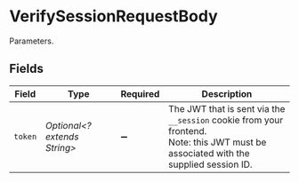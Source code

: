 # VerifySessionRequestBody

Parameters.


## Fields

| Field                                                                                                                               | Type                                                                                                                                | Required                                                                                                                            | Description                                                                                                                         |
| ----------------------------------------------------------------------------------------------------------------------------------- | ----------------------------------------------------------------------------------------------------------------------------------- | ----------------------------------------------------------------------------------------------------------------------------------- | ----------------------------------------------------------------------------------------------------------------------------------- |
| `token`                                                                                                                             | *Optional<? extends String>*                                                                                                        | :heavy_minus_sign:                                                                                                                  | The JWT that is sent via the `__session` cookie from your frontend.<br/>Note: this JWT must be associated with the supplied session ID. |